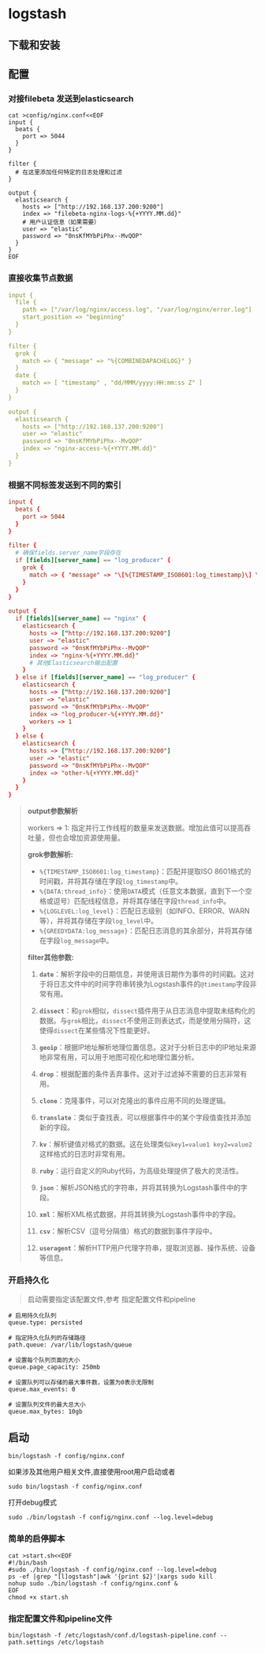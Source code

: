 # logstash

## 下载和安装

## 配置

### 对接filebeta 发送到elasticsearch

```shell
cat >config/nginx.conf<<EOF
input {
  beats {
    port => 5044
  }
}

filter {
  # 在这里添加任何特定的日志处理和过滤
}

output {
  elasticsearch {
    hosts => ["http://192.168.137.200:9200"]
    index => "filebeta-nginx-logs-%{+YYYY.MM.dd}"
    # 用户认证信息（如果需要）
    user => "elastic"
    password => "0nsKfMYbPiPhx--MvQOP"
  }
}
EOF
```

### 直接收集节点数据

```yaml
input {
  file {
    path => ["/var/log/nginx/access.log", "/var/log/nginx/error.log"]
    start_position => "beginning"
  }
}

filter {
  grok {
    match => { "message" => "%{COMBINEDAPACHELOG}" }
  }
  date {
    match => [ "timestamp" , "dd/MMM/yyyy:HH:mm:ss Z" ]
  }
}

output {
  elasticsearch {
    hosts => ["http://192.168.137.200:9200"]
    user => "elastic"
    password => "0nsKfMYbPiPhx--MvQOP"
    index => "nginx-access-%{+YYYY.MM.dd}"
  }
}
```

### 根据不同标签发送到不同的索引

```conf
input {
  beats {
    port => 5044
  }
}

filter {
  # 确保fields.server_name字段存在
  if [fields][server_name] == "log_producer" {
    grok {
      match => { "message" => "\[%{TIMESTAMP_ISO8601:log_timestamp}\] \[%{DATA:thread_info}\] \[%{LOGLEVEL:log_level}\] \[\] %{GREEDYDATA:log_message}" }
    }
  }
}

output {
  if [fields][server_name] == "nginx" {
    elasticsearch {
      hosts => ["http://192.168.137.200:9200"]
      user => "elastic"
      password => "0nsKfMYbPiPhx--MvQOP"
      index => "nginx-%{+YYYY.MM.dd}"
      # 其他Elasticsearch输出配置
    }
  } else if [fields][server_name] == "log_producer" {
    elasticsearch {
      hosts => ["http://192.168.137.200:9200"]
      user => "elastic"
      password => "0nsKfMYbPiPhx--MvQOP"
      index => "log_producer-%{+YYYY.MM.dd}"
      workers => 1
    }
  } else {
    elasticsearch {
      hosts => ["http://192.168.137.200:9200"]
      user => "elastic"
      password => "0nsKfMYbPiPhx--MvQOP"
      index => "other-%{+YYYY.MM.dd}"
    }
  }
}
```

> **output参数解析**
> 
> workers => 1: 指定并行工作线程的数量来发送数据。增加此值可以提高吞吐量，但也会增加资源使用量。
> 
> **grok参数解析:**
> 
> - `%{TIMESTAMP_ISO8601:log_timestamp}`：匹配并提取ISO 8601格式的时间戳，并将其存储在字段`log_timestamp`中。
> - `%{DATA:thread_info}`：使用`DATA`模式（任意文本数据，直到下一个空格或逗号）匹配线程信息，并将其存储在字段`thread_info`中。
> - `%{LOGLEVEL:log_level}`：匹配日志级别（如INFO、ERROR、WARN等），并将其存储在字段`log_level`中。
> - `%{GREEDYDATA:log_message}`：匹配日志消息的其余部分，并将其存储在字段`log_message`中。
> 
> **filter其他参数:**
> 
> 1. **`date`**：解析字段中的日期信息，并使用该日期作为事件的时间戳。这对于将日志文件中的时间字符串转换为Logstash事件的`@timestamp`字段非常有用。
> 
> 2. **`dissect`**：和`grok`相似，`dissect`插件用于从日志消息中提取未结构化的数据。与`grok`相比，`dissect`不使用正则表达式，而是使用分隔符，这使得`dissect`在某些情况下性能更好。
> 
> 3. **`geoip`**：根据IP地址解析地理位置信息。这对于分析日志中的IP地址来源地非常有用，可以用于地图可视化和地理位置分析。
> 
> 4. **`drop`**：根据配置的条件丢弃事件。这对于过滤掉不需要的日志非常有用。
> 
> 5. **`clone`**：克隆事件，可以对克隆出的事件应用不同的处理逻辑。
> 
> 6. **`translate`**：类似于查找表，可以根据事件中的某个字段值查找并添加新的字段。
> 
> 7. **`kv`**：解析键值对格式的数据。这在处理类似`key1=value1 key2=value2`这样格式的日志时非常有用。
> 
> 8. **`ruby`**：运行自定义的Ruby代码，为高级处理提供了极大的灵活性。
> 
> 9. **`json`**：解析JSON格式的字符串，并将其转换为Logstash事件中的字段。
> 
> 10. **`xml`**：解析XML格式数据，并将其转换为Logstash事件中的字段。
> 
> 11. **`csv`**：解析CSV（逗号分隔值）格式的数据到事件字段中。
> 
> 12. **`useragent`**：解析HTTP用户代理字符串，提取浏览器、操作系统、设备等信息。

### 开启持久化

> 启动需要指定该配置文件,参考 指定配置文件和pipeline

```
# 启用持久化队列
queue.type: persisted

# 指定持久化队列的存储路径
path.queue: /var/lib/logstash/queue

# 设置每个队列页面的大小
queue.page_capacity: 250mb

# 设置队列可以存储的最大事件数，设置为0表示无限制
queue.max_events: 0

# 设置队列文件的最大总大小
queue.max_bytes: 10gb
```



## 启动

```shell
bin/logstash -f config/nginx.conf
```

如果涉及其他用户相关文件,直接使用root用户启动或者

```shell
sudo bin/logstash -f config/nginx.conf
```

打开debug模式

```shell
sudo ./bin/logstash -f config/nginx.conf --log.level=debug
```

### 简单的启停脚本

```shell
cat >start.sh<<EOF
#!/bin/bash
#sudo ./bin/logstash -f config/nginx.conf --log.level=debug
ps -ef |grep "[l]ogstash"|awk '{print $2}'|xargs sudo kill
nohup sudo ./bin/logstash -f config/nginx.conf &
EOF
chmod +x start.sh
```

### 指定配置文件和pipeline文件

```shell
bin/logstash -f /etc/logstash/conf.d/logstash-pipeline.conf --path.settings /etc/logstash
```